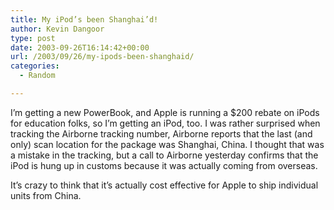 ```yaml
---
title: My iPod’s been Shanghai’d!
author: Kevin Dangoor
type: post
date: 2003-09-26T16:14:42+00:00
url: /2003/09/26/my-ipods-been-shanghaid/
categories:
  - Random

---
```

I&#8217;m getting a new PowerBook, and Apple is running a $200 rebate on iPods for education folks, so I&#8217;m getting an iPod, too. I was rather surprised when tracking the Airborne tracking number, Airborne reports that the last (and only) scan location for the package was Shanghai, China. I thought that was a mistake in the tracking, but a call to Airborne yesterday confirms that the iPod is hung up in customs because it was actually coming from overseas.

It&#8217;s crazy to think that it&#8217;s actually cost effective for Apple to ship individual units from China.